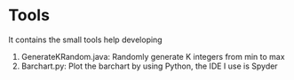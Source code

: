 # Tools
It contains the small tools help developing
1. GenerateKRandom.java: Randomly generate K integers from min to max
2. Barchart.py: Plot the barchart by using Python, the IDE I use is Spyder
